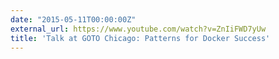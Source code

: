 ```yaml
---
date: "2015-05-11T00:00:00Z"
external_url: https://www.youtube.com/watch?v=ZnIiFWD7yUw
title: 'Talk at GOTO Chicago: Patterns for Docker Success'
---
```

